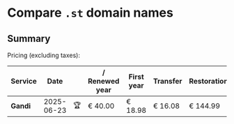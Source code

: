 # Compare `.st` domain names

## Summary

Pricing (excluding taxes):

| Service | Date |  | / Renewed year | First year | Transfer | Restoration |
|--|--|--|--|--|--|--|
| **Gandi** | 2025-06-23 | 🏆 | € 40.00 | € 18.98 | € 16.08 | € 144.99 |
